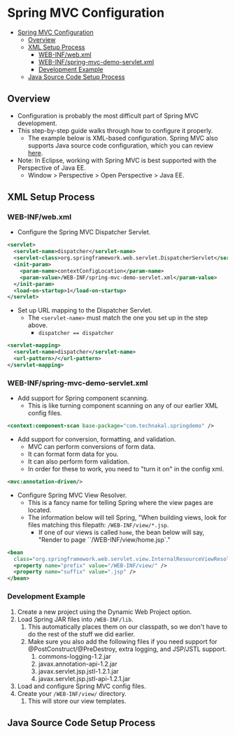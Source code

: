 # Spring MVC Configuration

- [Spring MVC Configuration](#spring-mvc-configuration)
  - [Overview](#overview)
  - [XML Setup Process](#xml-setup-process)
    - [WEB-INF/web.xml](#web-infwebxml)
    - [WEB-INF/spring-mvc-demo-servlet.xml](#web-infspring-mvc-demo-servletxml)
    - [Development Example](#development-example)
  - [Java Source Code Setup Process](#java-source-code-setup-process)

## Overview

- Configuration is probably the most difficult part of Spring MVC development.
- This step-by-step guide walks through how to configure it properly.
  - The example below is XML-based configuration. Spring MVC also supports Java source code configuration, which you can review [here](#java-source-code-setup-process).
- Note: In Eclipse, working with Spring MVC is best supported with the Perspective of Java EE.
  - Window > Perspective > Open Perspective > Java EE.

## XML Setup Process

### WEB-INF/web.xml

- Configure the Spring MVC Dispatcher Servlet.

```xml
<servlet>
  <servlet-name>dispatcher</servlet-name>
  <servlet-class>org.springframework.web.servlet.DispatcherServlet</servlet-class>
  <init-param>
    <param-name>contextConfigLocation</param-name>
    <param-value>/WEB-INF/spring-mvc-demo-servlet.xml</param-value>
  </init-param>
  <load-on-startup>1</load-on-startup>
</servlet>
```

- Set up URL mapping to the Dispatcher Servlet.
  - The `<servlet-name>` must match the one you set up in the step above.
    - `dispatcher == dispatcher`

```xml
<servlet-mapping>
  <servlet-name>dispatcher</servlet-name>
  <url-pattern>/</url-pattern>
</servlet-mapping>
```

### WEB-INF/spring-mvc-demo-servlet.xml

- Add support for Spring component scanning.
  - This is like turning component scanning on any of our earlier XML config files.

```xml
<context:component-scan base-package="com.technakal.springdemo" />
```

- Add support for conversion, formatting, and validation.
  - MVC can perform conversions of form data.
  - It can format form data for you.
  - It can also perform form validation.
  - In order for these to work, you need to "turn it on" in the config xml.

```xml
<mvc:annotation-driven/>
```

- Configure Spring MVC View Resolver.
  - This is a fancy name for telling Spring where the view pages are located.
  - The information below will tell Spring, "When building views, look for files matching this filepath: `/WEB-INF/view/*.jsp`.
    - If one of our views is called `home`, the bean below will say, "Render to page ``/WEB-INF/view/home.jsp`."

```xml
<bean
  class="org.springframework.web.servlet.view.InternalResourceViewResolver">
  <property name="prefix" value="/WEB-INF/view/" />
  <property name="suffix" value=".jsp" />
</bean>
```

### Development Example

1. Create a new project using the Dynamic Web Project option.
2. Load Spring JAR files into `/WEB-INF/lib`.
   1. This automatically places them on our classpath, so we don't have to do the rest of the stuff we did earlier.
   2. Make sure you also add the following files if you need support for @PostConstruct/@PreDestroy, extra logging, and JSP/JSTL support.
      1. commons-logging-1.2.jar
      2. javax.annotation-api-1.2.jar
      3. javax.servlet.jsp.jstl-1.2.1.jar
      4. javax.servlet.jsp.jstl-api-1.2.1.jar
3. Load and configure Spring MVC config files.
4. Create your `/WEB-INF/view/` directory.
   1. This will store our view templates.

## Java Source Code Setup Process

